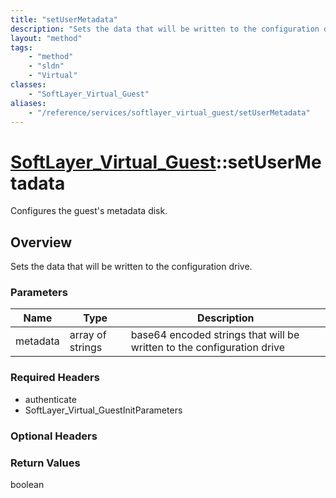 ```yaml
---
title: "setUserMetadata"
description: "Sets the data that will be written to the configuration drive."
layout: "method"
tags:
    - "method"
    - "sldn"
    - "Virtual"
classes:
    - "SoftLayer_Virtual_Guest"
aliases:
    - "/reference/services/softlayer_virtual_guest/setUserMetadata"
---
```

# [SoftLayer_Virtual_Guest](/reference/services/SoftLayer_Virtual_Guest)::setUserMetadata

Configures the guest's metadata disk.


## Overview 
Sets the data that will be written to the configuration drive. 

### Parameters 
|Name | Type | Description |
| --- | --- | --- |
|metadata| array of strings| base64 encoded strings that will be written to the configuration drive|


### Required Headers
* authenticate
* SoftLayer_Virtual_GuestInitParameters

### Optional Headers

### Return Values
boolean

